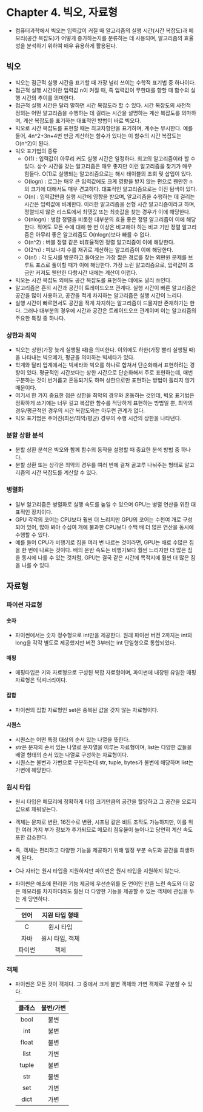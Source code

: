 # Chapter 4. 빅오, 자료형
- 컴퓨터과학에서 빅오는 입력값이 커질 때 알고리즘의 실행 시간(시간 복잡도)과 메모리(공간 복잡도)가 어떻게 증가하는지를 분류하는 데 사용되며, 알고리즘의 효율성을 분석하기 위하여 매우 유용하게 활용된다.  

## 빅오
- 빅오는 점근적 실행 시간을 표기할 때 가장 널리 쓰이는 수학적 표기법 중 하나이다.  
- 점근적 실행 시간이란 입력값 n이 커질 때, 즉 입력값이 무한대를 향할 때 함수의 실행 시간의 추이를 의미한다.  
- 점근적 실행 시간은 달리 말하면 시간 복잡도라 할 수 있다. 시간 복잡도의 사전적 정의는 어떤 알고리즘을 수행하는 데 걸리는 시간을 설명하는 계산 복잡도를 의마하며, 계산 복잡도를 표기하는 대표적인 방법이 바로 빅오다.  
- 빅오로 시간 복잡도를 표현할 때는 최고차항만을 표기하며, 계수는 무시한다. 예를 들어, 4n^2+3n+4번 만금 계산하는 함수가 있다는 이 함수의 시간 복잡도는 O(n^2)이 된다.  
- 빅오 표기법의 종류  
    - O(1) : 입력값이 아무리 커도 실행 시간은 일정하다. 최고의 알고리즘이라 할 수 있다. 상수 시간을 갖는 알고리즘은 매우 좋지만 이런 알고리즘을 찾기가 매우 힘들다. O(1)로 실행되는 알고리즘으로는 해시 테이블의 조회 및 삽입이 있다.  
    - O(logn) : 로그는 매우 큰 입력값에도 크게 영향을 받지 않는 편으로 웬만한 n의 크기에 대해서도 매우 견고하다. 대표적인 알고리즘으로는 이진 탐색이 있다.  
    - O(n) : 입력값만큼 실행 시간에 영향을 받으며, 알고리즘을 수행하는 데 걸리는 시간은 입력값에 비례한다. 이러한 알고리즘을 선형 시간 알고리즘이라고 하며, 정렬되지 않은 리스트에서 최댓값 또는 최솟값을 찾는 경우가 이에 해당한다.  
    - O(nlogn) : 병합 정렬을 비롯한 대부분의 효율 좋은 정렬 알고리즘이 이에 해당한다. 적어도 모든 수에 대해 한 번 이상은 비교해야 하는 비교 기반 정렬 알고리즘은 아무리 좋은 알고리즘도 O(nlogn)보다 빠를 수 없다.  
    - O(n^2) : 버블 정렬 같은 비효율적인 정렬 알고리즘이 이에 해당한다.  
    - O(2^n) : 피보나치 수를 재귀로 계산하는 알고리즘이 이에 해당한다.  
    - O(n!) : 각 도시를 방문하고 돌아오는 가장 짧은 경로를 찾는 외판원 문제를 브루트 포스로 풀이할 때가 이에 해당한다. 가장 느린 알고리즘으로, 입력값이 조금만 커져도 웬만한 다항시간 내에는 계산이 어렵다.  
- 빅오는 시간 복잡도 외에도 공간 복잡도를 표현하는 데에도 널리 쓰인다.  
- 알고리즘은 흔히 시간과 공간이 트레이드오프 관계다. 실행 시간이 빠른 알고리즘은 공간을 많이 사용하고, 공간을 적게 차지하는 알고리즘은 실행 시간이 느리다.  
- 실행 시간이 빠르면서도 공간을 적게 차지하는 알고리즘이 드물지만 존재하기는 한다. 그러나 대부분의 경우에 시간과 공간은 트레이드오프 관계이며 이는 알고리즘의 주요한 특징 중 하나다.  

### 상한과 최악
- 빅오는 상한(가장 늦게 실행될 때)을 의미한다. 이외에도 하한(가장 빨리 실행될 때)을 나타내는 빅오메가, 평균을 의미하는 빅세타가 있다.  
- 학계와 달리 업계에서는 빅세타와 빅오를 하나로 합쳐서 단순화해서 표현하려는 경향이 있다. 평균적인 시간보다는 상한 시간으로 단순화해서 주로 표현하는데, 매번 구분하는 것이 번거롭고 혼동되기도 하며 상한으로만 표현하는 방법이 틀리지 않기 때문이다.  
- 여기서 한 가지 중요한 점은 상한을 최악의 경우와 혼동하는 것인데, 빅오 표기법은 정확하게 쓰기에는 너무 길고 복잡한 함수를 적당하게 표현하는 방법일 뿐, 최악의 경우/평균적인 경우의 시간 복잡도와는 아무런 관계가 없다.  
- 빅오 표기법은 주어진(최선/최악/평균) 경우의 수행 시간의 상한을 나타낸다.  

### 분할 상환 분석
- 분할 상환 분석은 빅오와 함께 함수의 동작을 설명할 때 중요한 분석 방법 중 하나다.  
- 분할 상환 또는 상각은 최악의 경우를 여러 번에 걸쳐 골고루 나눠주는 형태로 알고리즘의 시간 복잡도를 계산할 수 있다.  

### 병렬화
- 일부 알고리즘은 병렬화로 실행 속도를 높일 수 있으며 GPU는 병렬 연산을 위한 대표적인 장치이다.  
- GPU 각각의 코어는 CPU보다 훨씬 더 느리지만 GPU의 코어는 수천여 개로 구성되어 있어, 많아 봐야 수십여 개에 불과한 CPU보다 수백 배 더 많은 연산을 동시에 수행할 수 있다.  
- 예를 들어 CPU가 비행기로 짐을 여러 번 나르는 것이라면, GPU는 배로 수많은 짐을 한 번에 나르는 것이다. 배의 운반 속도는 비행기보다 훨씬 느리지만 더 많은 짐을 동시에 나를 수 있는 것처럼, GPU는 결국 같은 시간에 목적지에 훨씬 더 많은 짐을 나를 수 있다.  

## 자료형

### 파이썬 자료형
#### 숫자
- 파이썬에서는 숫자 정수형으로 int만을 제공한다. 원래 파이썬 버전 2까지는 int와 long을 각각 별도로 제공했지만 버전 3부터는 int 단일형으로 통합되었다.  
#### 매핑
- 매핑타입은 키와 자료형으로 구성된 복합 자료형이며, 파이썬에 내장된 유일한 매핑 자료형은 딕셔너리이다.  
#### 집합
- 파이썬의 집합 자료형인 set은 중복된 값을 갖지 않는 자료형이다.  
#### 시퀀스
- 시퀀스는 어떤 특정 대상의 순서 있는 나열을 뜻한다.  
- str은 문자의 순서 있는 나열로 문자열을 이루는 자료형이며, list는 다양한 값들을 배열 형태의 순서 있는 나열로 구성하는 자료형이다.  
- 시퀀스는 불변과 가변으로 구분하는데 str, tuple, bytes가 불변에 해당하며 list는 가변에 해당한다.  

### 원시 타입
- 원시 타입은 메모리에 정확하게 타입 크기만큼의 공간을 할당하고 그 공간을 오로지 값으로 채워넣는다.  
- 객체는 문자로 변환, 16진수로 변환, 시프팅 같은 비트 조작도 가능하지만, 이를 위한 여러 가지 부가 정보가 추가되므로 메모리 점유율이 늘어나고 당연히 계산 속도 또한 감소한다.  
- 즉, 객체는 편리하고 다양한 기능을 제공하기 위해 일정 부분 속도와 공간을 희생하게 된다.  
- C나 자바는 원시 타입을 지원하지만 파이썬은 원시 타입을 지원하지 않는다.  
- 파이썬은 애초에 편리한 기능 제공에 우선순위를 둔 언어인 만큼 느린 속도와 더 많은 메모리를 차지하더라도 훨씬 더 다양한 기능을 제공할 수 있는 객체에 관심을 두는 게 당연하다.  

    |언어|지원 타입 형태|
    |:---:|:---:|
    |C|원시 타입|
    |자바|원시 타입, 객체|
    |파이썬|객체|

### 객체
- 파이썬은 모든 것이 객체다. 그 중에서 크게 불변 객체와 가변 객체로 구분할 수 있다.  

    |클래스|불변/가변|
    |:---:|:---:|
    |bool|불변|
    |int|불변|
    |float|불변|
    |list|가변|
    |tuple|불변|
    |str|불변|
    |set|가변|
    |dict|가변|